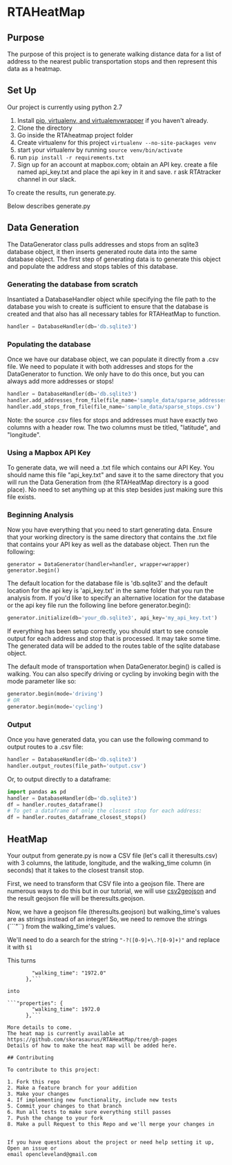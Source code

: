 # RTAHeatMap

## Purpose
The purpose of this project is to generate walking distance data for a list of address to the nearest public transportation stops and then represent this data as a heatmap.


## Set Up 

Our project is currently using python 2.7 

1. Install [pip, virtualenv, and virtualenvwrapper](https://github.com/codeforamerica/howto/blob/master/Python-Virtualenv.md) if you haven't already. 
2. Clone the directory 
3. Go inside the RTAheatmap project folder
4. Create virtualenv for this project ```virtualenv --no-site-packages venv```
5. start your virtualenv by running ```source venv/bin/activate```
6. run ```pip install -r requirements.txt```
7. Sign up for an account at mapbox.com; obtain an API key. create a file named api_key.txt and place the api key in it and save. r ask RTAtracker channel in our slack. 

To create the results, run generate.py. 

Below describes generate.py 


## Data Generation
The DataGenerator class pulls addresses and stops from an sqlite3 database object, it then inserts generated route data into the same database object. The first step of generating data is to generate this object and populate the address and stops tables of this database.


### Generating the database from scratch
Insantiated a DatabaseHandler object while specifying the file path to the database you wish to create is sufficient to ensure that the database is created and that also has all necessary tables for RTAHeatMap to function.
```python
handler = DatabaseHandler(db='db.sqlite3')
```
### Populating the database
Once we have our database object, we can populate it directly from a .csv file. We need to populate it with both addresses and stops for the DataGenerator to function. We only have to do this once, but you can always add more addresses or stops!
```python
handler = DatabaseHandler(db='db.sqlite3')
handler.add_addresses_from_file(file_name='sample_data/sparse_addresses.csv')
handler.add_stops_from_file(file_name='sample_data/sparse_stops.csv')
```
Note: the source .csv files for stops and addresses must have exactly two columns with a header row. The two columns must be titled, "latitude", and "longitude".

### Using a Mapbox API Key
To generate data, we will need a .txt file which contains our API Key. You should name this file "api_key.txt" and save it to the same directory that you will run the Data Generation from (the RTAHeatMap directory is a good place). No need to set anything up at this step besides just making sure this file exists.

### Beginning Analysis
Now you have everything that you need to start generating data. Ensure that your working directory is the same directory that contains the .txt file that contains your API key as well as the database object. Then run the following:
```
generator = DataGenerator(handler=handler, wrapper=wrapper)
generator.begin()
```

The default location for the database file is 'db.sqlite3' and the default location for the api key is 'api_key.txt' in the same folder that you run the analysis from.
If you'd like to specify an alternative location for the database or the api key file run the following line before generator.begin():
```python
generator.initialize(db='your_db.sqlite3', api_key='my_api_key.txt')
```

If everything has been setup correctly, you should start to see console output for each address and stop that is processed. It may take some time. The generated data will be added to the routes table of the sqlite database object.

The default mode of transportation when DataGenerator.begin() is called is walking. You can also specify driving or cycling by invoking begin with the mode parameter like so:
```python
generator.begin(mode='driving')
# OR
generator.begin(mode='cycling')
```

### Output
Once you have generated data, you can use the following command to output routes to a .csv file:
```python
handler = DatabaseHandler(db='db.sqlite3')
handler.output_routes(file_path='output.csv')
```
Or, to output directly to a dataframe:
```python
import pandas as pd
handler = DatabaseHandler(db='db.sqlite3')
df = handler.routes_dataframe()
# To get a dataframe of only the closest stop for each address:
df = handler.routes_dataframe_closest_stops()
```

## HeatMap 

Your output from generate.py is now a CSV file (let's call it theresults.csv) with 3 columns, the latitude, longitude, and the walking_time column 
(in seconds) that it takes to the closest transit stop. 

First, we need to transform that CSV file into a geojson file. There are numerous ways to do this but 
in our tutorial, we will use [csv2geojson](https://github.com/mapbox/csv2geojson) and the result geojson file will be theresults.geojson. 

Now, we have a geojson file (theresults.geojson) but walking_time's values are as strings instead of an integer! So, we need to remove the strings (```"``) from the walking_time's values. 

We'll need to do a search for the string ```"-?([0-9]+\.?[0-9]+)"``` and replace it with ```$1```

This turns

```"properties": {
        "walking_time": "1972.0"
      },```

into  

```"properties": {
        "walking_time": 1972.0
      },```

More details to come. 
The heat map is currently available at https://github.com/skorasaurus/RTAHeatMap/tree/gh-pages
Details of how to make the heat map will be added here. 

## Contributing

To contribute to this project:

1. Fork this repo
2. Make a feature branch for your addition
3. Make your changes
4. If implementing new functionality, include new tests
5. Commit your changes to that branch
6. Run all tests to make sure everything still passes
7. Push the change to your fork
8. Make a pull Request to this Repo and we'll merge your changes in


If you have questions about the project or need help setting it up, Open an issue or 
email opencleveland@gmail.com 
